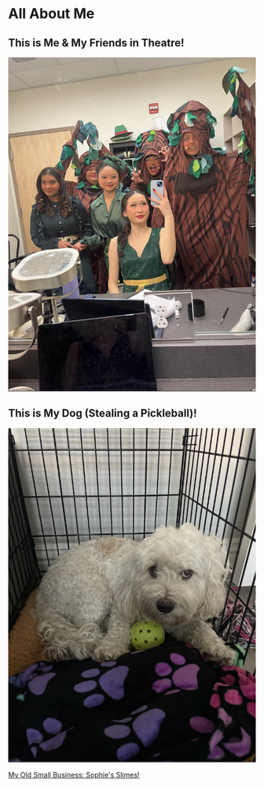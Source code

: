 # All About Me


## This is Me & My Friends in Theatre!

![](theater.png "Optional image title")

## This is My Dog (Stealing a Pickleball)!

![](kody.png "Optional image title")

[My Old Small Business: Sophie's Slimes!](https://sophiesslimes.square.site/)
